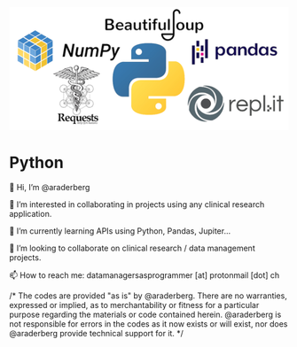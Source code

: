 ![Screenshot](python_info.png)

# Python

👋 Hi, I’m @araderberg

👀 I’m interested in collaborating in projects using any clinical research application.

🌱 I’m currently learning APIs using Python, Pandas, Jupiter...

💞️ I’m looking to collaborate on clinical research / data management projects.

📫 How to reach me: datamanagersasprogrammer [at] protonmail [dot] ch

/* The codes are provided "as is" by @araderberg. There are no warranties, expressed or implied, 
as to merchantability or fitness for a particular purpose regarding the materials or code contained herein. 
@araderberg is not responsible for errors in the codes as it now exists or will exist, nor does @araderberg 
provide technical support for it. */
